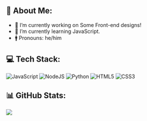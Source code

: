 ## 💫 About Me:

- 🔭 I’m currently working on Some Front-end designs!
- 🌱 I’m currently learning JavaScript.
- 🚹 Pronouns: he/him

## 💻 Tech Stack:
![JavaScript](https://img.shields.io/badge/JavaScript-F7DF1E?style=for-the-badge&logo=javascript&logoColor=black)
![NodeJS](https://img.shields.io/badge/node.js-6DA55F?style=for-the-badge&logo=node.js&logoColor=white)
![Python](https://img.shields.io/badge/Python-3776AB?style=for-the-badge&logo=python&logoColor=white)
![HTML5](https://img.shields.io/badge/HTML5-E34F26?style=for-the-badge&logo=html5&logoColor=white)
![CSS3](https://img.shields.io/badge/CSS3-1572B6?style=for-the-badge&logo=css3&logoColor=white)

## 📊 GitHub Stats:
![](https://github-readme-stats.vercel.app/api/top-langs/?username=whoisneon&theme=rose_pine&hide_border=true&include_all_commits=true&count_private=true&layout=compact)
